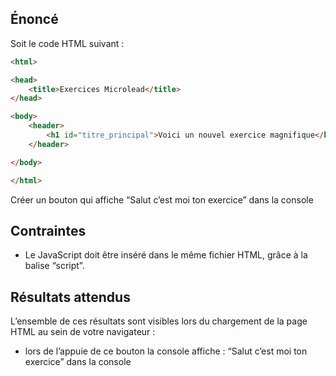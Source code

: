 ## Énoncé

Soit le code HTML suivant :

```html
<html>

<head>
    <title>Exercices Microlead</title>
</head>

<body>
    <header>
        <h1 id="titre_principal">Voici un nouvel exercice magnifique</h1>
    </header>

</body>

</html>
```

Créer un bouton qui affiche “Salut c’est moi ton exercice” dans la console 

## Contraintes

- Le JavaScript doit être inséré dans le même fichier HTML, grâce à la balise “script”.

## Résultats attendus

L’ensemble de ces résultats sont visibles lors du chargement de la page HTML au sein de votre navigateur :

- lors de l’appuie de ce bouton la console affiche :  “Salut c’est moi ton exercice” dans la console